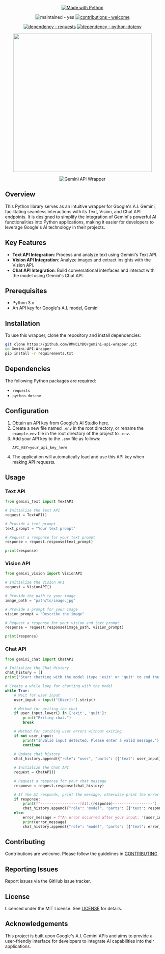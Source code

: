 <p align="center">
    <a href="https://python.org" title="Go to Python homepage"><img src="https://img.shields.io/badge/Python-&gt;=3.x-blue?logo=python&amp;logoColor=white" alt="Made with Python"></a>
</p>

<p align="center">
    <img src="https://img.shields.io/badge/maintained-yes-2ea44f" alt="maintained - yes">
    <a href="/CONTRIBUTING.md" title="Go to contributions doc"><img src="https://img.shields.io/badge/contributions-welcome-2ea44f" alt="contributions - welcome"></a>
</p>

<p align="center">
    <a href="https://pypi.org/project/requests"><img src="https://img.shields.io/badge/dependency-requests-critical" alt="dependency - requests"></a>
    <a href="https://pypi.org/project/python-dotenv"><img src="https://img.shields.io/badge/dependency-python--dotenv-critical" alt="dependency - python-dotenv"></a>
</p>

<p align="center">
    <img width="450" src="https://raw.githubusercontent.com/RMNCLDYO/Gemini-API-Wrapper/main/.github/logo.png">
</p>

<p align="center">
    <img src="https://img.shields.io/badge/dynamic/json?label=Gemini+API+Wrapper&query=version&url=https%3A%2F%2Fraw.githubusercontent.com%2FRMNCLDYO%2FGemini-API-Wrapper%2Fmain%2F.github%2Fversion.json" alt="Gemini API Wrapper">
</p>

## Overview
This Python library serves as an intuitive wrapper for Google's A.I. Gemini, facilitating seamless interactions with its Text, Vision, and Chat API endpoints. It is designed to simplify the integration of Gemini's powerful AI functionalities into Python applications, making it easier for developers to leverage Google's AI technology in their projects.

## Key Features
- **Text API Integration**: Process and analyze text using Gemini's Text API.
- **Vision API Integration**: Analyze images and extract insights with the Vision API.
- **Chat API Integration**: Build conversational interfaces and interact with the model using Gemini's Chat API.

## Prerequisites
- Python 3.x
- An API key for Google's A.I. model, Gemini

## Installation
To use this wrapper, clone the repository and install dependencies:
```bash
git clone https://github.com/RMNCLYDO/gemini-api-wrapper.git
cd Gemini-API-Wrapper
pip install -r requirements.txt
```

## Dependencies
The following Python packages are required:
- `requests`
- `python-dotenv`

## Configuration
1. Obtain an API key from Google's AI Studio [here](https://makersuite.google.com/app/apikey).
2. Create a new file named `.env` in the root directory, or rename the `example.env` file in the root directory of the project to `.env`.
3. Add your API key to the `.env` file as follows:
   ```
   API_KEY=your_api_key_here
   ```
4. The application will automatically load and use this API key when making API requests.

## Usage

### Text API
```python
from gemini_text import TextAPI

# Initialize the Text API
request = TextAPI()

# Provide a text prompt
text_prompt = "Your text prompt"

# Request a response for your text prompt
response = request.response(text_prompt)

print(response)
```

### Vision API
```python
from gemini_vision import VisionAPI

# Initialize the Vision API
request = VisionAPI()

# Provide the path to your image
image_path = "path/to/image.jpg"

# Provide a prompt for your image
vision_prompt = "Describe the image"

# Request a response for your vision and text prompt
response = request.response(image_path, vision_prompt)

print(response)
```

### Chat API
```python
from gemini_chat import ChatAPI

# Initialize the Chat History
chat_history = []
print("Start chatting with the model (type 'exit' or 'quit' to end the chat)")

# Create a while loop for chatting with the model
while True:
    # Wait for user input
    user_input = input("[User]:").strip()

    # Method for exiting the chat
    if user_input.lower() in ['exit', 'quit']:
        print("Exiting chat.")
        break

    # Method for catching user errors without exiting
    if not user_input:
        print("Invalid input detected. Please enter a valid message.")
        continue
    
    # Update chat history
    chat_history.append({"role": "user", "parts": [{"text": user_input}]})

    # Initialize the Chat API
    request = ChatAPI()

    # Request a response for your chat message
    response = request.response(chat_history)

    # If the AI responds, print the message, otherwise print the error and save it to the chat history
    if response:
        print(f"------------------[AI]:{response}------------------")
        chat_history.append({"role": "model", "parts": [{"text": response}]})
    else:
        error_message = f"An error occurred after your input: '{user_input}'. Attempting to continue."
        print(error_message)
        chat_history.append({"role": "model", "parts": [{"text": error_message}]})

```

## Contributing
Contributions are welcome. Please follow the guidelines in [CONTRIBUTING](.github/CONTRIBUTING.md).

## Reporting Issues
Report issues via the GitHub issue tracker.

## License
Licensed under the MIT License. See [LICENSE](LICENSE) for details.

## Acknowledgements
This project is built upon Google's A.I. Gemini APIs and aims to provide a user-friendly interface for developers to integrate AI capabilities into their applications.
